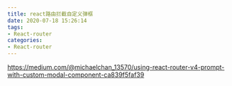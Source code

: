 ```yaml
---
title: react路由拦截自定义弹框
date: 2020-07-18 15:26:14
tags:
- React-router
categories:
- React-router
---
```


 https://medium.com/@michaelchan_13570/using-react-router-v4-prompt-with-custom-modal-component-ca839f5faf39 